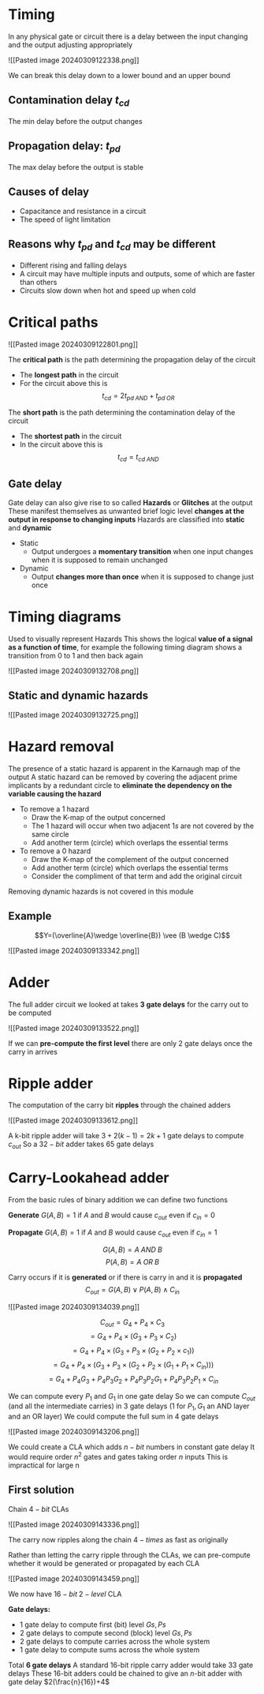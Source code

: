 # Timing
In any physical gate or circuit there is a delay between the input changing and the output adjusting appropriately

![[Pasted image 20240309122338.png]]

We can break this delay down to a lower bound and an upper bound
## Contamination delay $t_{cd}$
The min delay before the output changes

## Propagation delay: $t_{pd}$
The max delay before the output is stable

## Causes of delay
- Capacitance and resistance in a circuit
- The speed of light limitation

## Reasons why $t_{pd}$ and $t_{cd}$ may be different
- Different rising and falling delays
- A circuit may have multiple inputs and outputs, some of which are faster than others
- Circuits slow down when hot and speed up when cold

# Critical paths

![[Pasted image 20240309122801.png]]

The **critical path** is the path determining the propagation delay of the circuit
- The **longest path** in the circuit
- For the circuit above this is
$$t_{cd}=2t_{pd \; AND} + t_{pd \; OR}$$

The **short path** is the path determining the contamination delay of the circuit
- The **shortest path** in the circuit
- In the circuit above this is
$$t_{cd}=t_{cd \; AND}$$

## Gate delay
Gate delay can also give rise to so called **Hazards** or **Glitches** at the output
These manifest themselves as unwanted brief logic level **changes at the output in response to changing inputs**
Hazards are classified into **static** and **dynamic**
- Static
	- Output undergoes a **momentary transition** when one input changes when it is supposed to remain unchanged
- Dynamic
	- Output **changes more than once** when it is supposed to change just once

# Timing diagrams
Used to visually represent Hazards
This shows the logical **value of a signal as a function of time**, for example the following timing diagram shows a transition from $0$ to $1$ and then back again

![[Pasted image 20240309132708.png]]

## Static and dynamic hazards

![[Pasted image 20240309132725.png]]

# Hazard removal
The presence of a static hazard is apparent in the Karnaugh map of the output
A static hazard can be removed by covering the adjacent prime implicants by a redundant circle to **eliminate the dependency on the variable causing the hazard**
- To remove a $1$ hazard
	- Draw the K-map of the output concerned
	- The $1$ hazard will occur when two adjacent $1s$ are not covered by the same circle
	- Add another term (circle) which overlaps the essential terms
- To remove a $0$ hazard
	- Draw the K-map of the complement of the output concerned
	- Add another term (circle) which overlaps the essential terms
	- Consider the compliment of that term and add the original circuit

Removing dynamic hazards is not covered in this module

## Example
$$Y=(\overline{A}\wedge \overline{B}) \vee (B \wedge C)$$

![[Pasted image 20240309133342.png]]

# Adder
The full adder circuit we looked at takes **$3$ gate delays** for the carry out to be computed

![[Pasted image 20240309133522.png]]

If we can **pre-compute the first level** there are only 2 gate delays once the carry in arrives

# Ripple adder
The computation of the carry bit **ripples** through the chained adders

![[Pasted image 20240309133612.png]]

A k-bit ripple adder will take $3+2(k-1)=2k+1$ gate delays to compute $c_{out}$
So a $32-bit$ adder takes $65$ gate delays

# Carry-Lookahead adder
From the basic rules of binary addition we can define two functions

**Generate**
$G(A,B)=1$ if $A$ and $B$ would cause $c_{out}$ even if $c_{in}=0$

**Propagate**
$G(A,B)=1$ if $A$ and $B$ would cause $c_{out}$ even if $c_{in}=1$


$$G(A,B)=A \; AND \; B$$
$$P(A,B)=A \; OR \; B$$

Carry occurs if it is **generated** or if there is carry in and it is **propagated**
$$C_{out}=G(A,B) \vee P(A,B) \wedge C_{in}$$

![[Pasted image 20240309134039.png]]

$$C_{out}=G_4 +P_4\times C_3$$
$$=G_4+P_4 \times (G_3 + P_3 \times C_2)$$
$$=G_4+P_4 \times (G_3 + P_3 \times (G_2 + P_2 \times c_1))$$
$$=G_4+P_4 \times (G_3 + P_3 \times (G_2 + P_2 \times (G_1 + P_1 \times C_{in})))$$
$$=G_4+P_4G_3+ P_4P_3G_2 +P_4P_3P_2G_1+P_4P_3P_2P_1 \times C_{in}$$

We can compute every $P_1$ and $G_1$ in one gate delay
So we can compute $C_{out}$ (and all the intermediate carries) in $3$ gate delays ($1$ for $P_1,G_1$ an AND layer and an OR layer)
We could compute the full sum in $4$ gate delays

![[Pasted image 20240309143206.png]]

We could create a CLA which adds $n-bit$ numbers in constant gate delay
It would require order $n^2$ gates and gates taking order $n$ inputs
This is impractical for large n

## First solution
Chain $4-bit$ CLAs

![[Pasted image 20240309143336.png]]

The carry now ripples along the chain $4-times$ as fast as originally

Rather than letting the carry ripple through the CLAs, we can pre-compute whether it would be generated or propagated by each CLA

![[Pasted image 20240309143459.png]]

We now have $16-bit \; 2-level$ CLA

**Gate delays:**
- $1$ gate delay to compute first (bit) level $Gs, Ps$
- $2$ gate delays to compute second (block)  level $Gs, Ps$
- $2$ gate delays to compute carries across the whole system
- $1$ gate delay to compute sums across the whole system

Total **$6$ gate delays**
A standard $16$-bit ripple carry adder would take $33$ gate delays
These $16$-bit adders could be chained to give an $n$-bit adder with gate delay $2(\frac{n}{16})+4$
